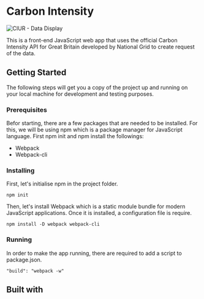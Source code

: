 # Carbon Intensity

![CIUR - Data Display](images/ciur_main_view.png)

This is a front-end JavaScript web app that uses the official Carbon Intensity API for Great Britain developed by National Grid to create request of the data.

## Getting Started

The following steps will get you a copy of the project up and running on your local machine for development and testing purposes.

### Prerequisites

Befor starting, there are a few packages that are needed to be installed. For this, we will be using npm which is a package manager for JavaScript language. First npm init and npm install the followings:

  * Webpack
  * Webpack-cli
  
### Installing

First, let's initialise npm in the project folder.

```
npm init
```

Then, let's install Webpack which is a static module bundle for modern JavaScript applications. Once it is installed, a configuration file is require.

```
npm install -D webpack webpack-cli
```

### Running

In order to make the app running, there are required to add a script to package.json.

```
"build": "webpack -w"
```

## Built with
